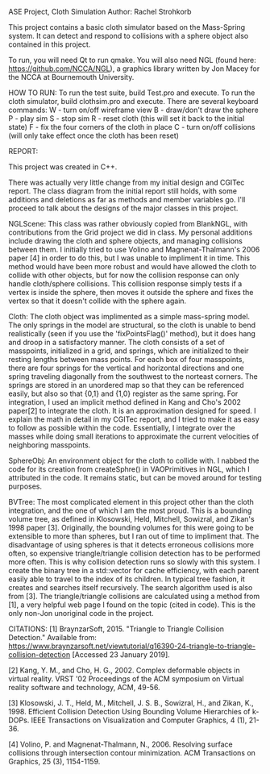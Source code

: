 ASE Project, Cloth Simulation
Author: Rachel Strohkorb

This project contains a basic cloth simulator based on the Mass-Spring system. It can detect and respond to collisions with
a sphere object also contained in this project.

To run, you will need Qt to run qmake. You will also need NGL (found here: https://github.com/NCCA/NGL), a graphics library
written by Jon Macey for the NCCA at Bournemouth University.

HOW TO RUN:
    To run the test suite, build Test.pro and execute.
    To run the cloth simulator, build clothsim.pro and execute. There are several keyboard commands:
        W - turn on/off wireframe view
        B - draw/don't draw the sphere
        P - play sim
        S - stop sim
        R - reset cloth (this will set it back to the initial state)
        F - fix the four corners of the cloth in place
        C - turn on/off collisions (will only take effect once the cloth has been reset)

REPORT:

This project was created in C++.

There was actually very little change from my initial design and CGITec report. The class diagram from the initial report
still holds, with some additions and deletions as far as methods and member variables go. I'll proceed to talk about the
designs of the major classes in this project.

NGLScene:
    This class was rather obviously copied from BlankNGL, with contributions from the Grid project we did in class. My personal
    additions include drawing the cloth and sphere objects, and managing collisions between them. I initially tried to use
    Volino and Magnenat-Thalmann's 2006 paper [4] in order to do this, but I was unable to impliment it in time. This method
    would have been more robust and would have allowed the cloth to collide with other objects, but for now the collision response
    can only handle cloth/sphere collisions. This collision response simply tests if a vertex is inside the sphere, then
    moves it outside the sphere and fixes the vertex so that it doesn't collide with the sphere again.

Cloth:
    The cloth object was implimented as a simple mass-spring model. The only springs in the model are structural, so the cloth
    is unable to bend realistically (seen if you use the 'fixPointsFlag()' method),  but it does hang and droop in a satisfactory
    manner. The cloth consists of a set of masspoints, initialized in a grid, and springs, which are initialized to their resting
    lengths between mass points. For each box of four masspoints, there are four springs for the vertical and horizontal directions
    and one spring traveling diagonally from the southwest to the norteast corners. The springs are stored in an unordered map so
    that they can be referenced easily, but also so that {0,1} and {1,0} register as the same spring.
    For integration, I used an implicit method defined in Kang and Cho's 2002 paper[2] to integrate the cloth. It is an approximation
    designed for speed. I explain the math in detail in my CGITec report, and I tried to make it as easy to follow as possible
    within the code. Essentially, I integrate over the masses while doing small iterations to approximate the current velocities
    of neighboring masspoints.

SphereObj:
    An environment object for the cloth to collide with. I nabbed the code for its creation from createSphre() in VAOPrimitives
    in NGL, which I attributed in the code. It remains static, but can be moved around for testing purposes.

BVTree:
    The most complicated element in this project other than the cloth integration, and the one of which I am the most proud. This is
    a bounding volume tree, as defined in Klosowski, Held, Mitchell, Sowizral, and Zikan's 1998 paper [3]. Originally, the bounding
    volumes for this were going to be extensible to more than spheres, but I ran out of time to impliment that. The disadvantage of
    using spheres is that it detects erroneous collisions more often, so expensive triangle/triangle collision detection has to be
    performed more often. This is why collision detection runs so slowly with this system.
    I create the binary tree in a std::vector for cache efficiency, with each parent easily able to travel to the index of its
    children. In typical tree fashion, it creates and searches itself recursively. The search algorithm used is also from [3].
    The triangle/triangle collisions are calculated using a method from [1], a very helpful web page I found on the topic (cited in code).
    This is the only non-Jon unoriginal code in the project.

CITATIONS:
[1] BraynzarSoft, 2015. "Triangle to Triangle Collision Detection." Available from:
    https://www.braynzarsoft.net/viewtutorial/q16390-24-triangle-to-triangle-collision-detection
    [Accessed 23 January 2019].

[2] Kang, Y. M., and Cho, H. G., 2002.
    Complex deformable objects in virtual reality.
    VRST '02 Proceedings of the ACM symposium on Virtual reality software and technology, ACM, 49-56.

[3] Klosowski, J. T., Held, M., Mitchell, J. S. B., Sowizral, H., and Zikan, K., 1998.
    Efficient Collision Detection Using Bounding Volume Hierarchies of k-DOPs.
    IEEE Transactions on Visualization and Computer Graphics, 4 (1), 21-36.

[4] Volino, P. and Magnenat-Thalmann, N., 2006.
    Resolving surface collisions through intersection contour minimization.
    ACM Transactions on Graphics, 25 (3), 1154-1159.
